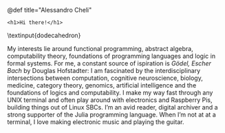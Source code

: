 @def title="Alessandro Cheli"

~~~
<h1>Hi there!</h1>
~~~


\textinput{dodecahedron}

My interests lie around functional programming, abstract algebra, computability
theory, foundations of programming languages and logic in formal systems. For
me, a constant source of ispiration is *Gödel, Escher Bach* by Douglas
Hofstadter: I am fascinated by the interdisciplinary intersections between
computation, cognitive neuroscience, biology, medicine, category theory,
genomics, artificial intelligence and the foundations of logics and
computability. I make my way fast through any UNIX terminal and often play around
with electronics and Raspberry Pis, building things out of Linux SBCs. I’m an
avid reader, digital archiver and a strong supporter of the Julia programming
language. When I’m not at at a terminal, I love making electronic music and
playing the guitar.

<!-- ---

Here are some of my favorite books:

- [Gödel, Escher, Bach: an Eternal Golden Braid](https://www.goodreads.com/book/show/24113.G_del_Escher_Bach) by Douglas Hofstadter
- [Structure and Interpretation of Computer Programs](https://mitpress.mit.edu/sicp)
- The Aleph by Jorge Luis Borges
- 1984 by George Orwell
- The Art of War by Sun Tzu
- The Stranger by Albert Camus


--- -->


<!-- If you want to hire me, keep in mind that I may not remember the complexity of
that particular sorting algorithm, but I am quite efficient at finding and
searching through information and books. Find my code at github.com/0x0f0f0f.
You can send me an email any time at sudo-woodo3 AT protonmail DOT com. Send me
an email and I’d be happy to send you my CV.
 -->

